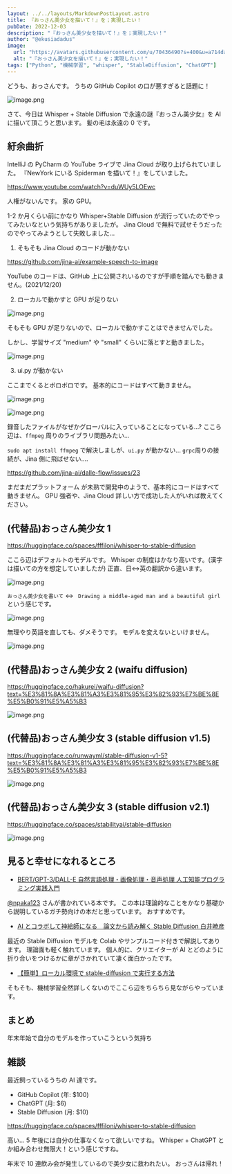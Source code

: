 ```yaml
---
layout: ../../layouts/MarkdownPostLayout.astro
title: 『おっさん美少女を描いて！』を；実現したい！
pubDate: 2022-12-03
description: "『おっさん美少女を描いて！』を；実現したい！"
author: "@ekusiadadus"
image:
  url: "https://avatars.githubusercontent.com/u/70436490?s=400&u=a714da7802c65046265c6848887eecddfc58b5c0&v=4"
  alt: "『おっさん美少女を描いて！』を；実現したい！"
tags: ["Python", "機械学習", "whisper", "StableDiffusion", "ChatGPT"]
---
```


どうも、おっさんです。
うちの GitHub Copilot の口が悪すぎると話題に！

![image.png](https://qiita-image-store.s3.ap-northeast-1.amazonaws.com/0/905557/1aa7b376-a5b8-c079-aabc-bbb2a285e439.png)

<!-- <img width="400" alt="うちの GitHub Copilot の口が悪すぎると話題に！" src="https://qiita-image-store.s3.ap-northeast-1.amazonaws.com/0/905557/1aa7b376-a5b8-c079-aabc-bbb2a285e439.png"> -->

さて、今日は Whisper + Stable Diffusion で永遠の謎『おっさん美少女』を AI に描いて頂こうと思います。
髪の毛は永遠の 0 です。

## 紆余曲折

IntelliJ の PyCharm の YouTube ライブで Jina Cloud が取り上げられていました。
『NewYork にいる Spiderman を描いて！』をしていました。

https://www.youtube.com/watch?v=duWUy5LOEwc

人権がないんです。
家の GPU。

1-2 か月くらい前にかなり Whisper+Stable Diffusion が流行っていたのでやってみたいなという気持ちがありましたが。
Jina Cloud で無料で試せそうだったのでやってみようとして失敗しました...

1. そもそも Jina Cloud のコードが動かない

https://github.com/jina-ai/example-speech-to-image

YouTube のコードは、GitHub 上に公開されいるのですが手順を踏んでも動きません。(2021/12/20)

2. ローカルで動かすと GPU が足りない

![image.png](https://qiita-image-store.s3.ap-northeast-1.amazonaws.com/0/905557/51950ef1-c8d0-7216-e063-9311438979c6.png)

<!-- <img width="400" alt="ローカルで動かすと GPU が足りない" src="https://qiita-image-store.s3.ap-northeast-1.amazonaws.com/0/905557/51950ef1-c8d0-7216-e063-9311438979c6.png"> -->

そもそも GPU が足りないので、ローカルで動かすことはできませんでした。

しかし、学習サイズ "medium" や "small" くらいに落とすと動きました。

![image.png](https://qiita-image-store.s3.ap-northeast-1.amazonaws.com/0/905557/dc648757-148f-3042-db61-a29a6a8e58fa.png)

<!-- <img width="400" alt="学習サイズ medium や small くらいに落とすと動きました。" src="https://qiita-image-store.s3.ap-northeast-1.amazonaws.com/0/905557/dc648757-148f-3042-db61-a29a6a8e58fa.png"> -->

3. ui.py が動かない

ここまでくるとボロボロです。
基本的にコードはすべて動きません。

![image.png](https://qiita-image-store.s3.ap-northeast-1.amazonaws.com/0/905557/8ad53202-9a73-3d05-4cc0-5f48e3a38bda.png)

<!-- <img width="400" alt="基本的にコードはすべて動きません。" src="https://qiita-image-store.s3.ap-northeast-1.amazonaws.com/0/905557/8ad53202-9a73-3d05-4cc0-5f48e3a38bda.png"> -->

![image.png](https://qiita-image-store.s3.ap-northeast-1.amazonaws.com/0/905557/5b83df5f-c3d3-9b04-183b-ba318f5c0654.png)

<!-- <img width="400" alt="ここまでくるとボロボロです。" src="https://qiita-image-store.s3.ap-northeast-1.amazonaws.com/0/905557/5b83df5f-c3d3-9b04-183b-ba318f5c0654.png"> -->

録音したファイルがなぜかグローバルに入っていることになっている...?
ここら辺は、`ffmpeg` 周りのライブラリ問題みたい...

`sudo apt install ffmpeg` で解決しましが、`ui.py` が動かない...
`grpc`周りの接続が、Jina 側に飛ばせない....

https://github.com/jina-ai/dalle-flow/issues/23

まだまだプラットフォーム が未熟で開発中のようで、基本的にコードはすべて動きません。
GPU 強者や、Jina Cloud 詳しい方で成功した人がいれば教えてください。

## (代替品)おっさん美少女 1

https://huggingface.co/spaces/fffiloni/whisper-to-stable-diffusion

ここら辺はデフォルトのモデルです。
Whisper の制度はかなり高いです。(漢字は描いての方を想定していましたが)
正直、日<->英の翻訳から違います。

![image.png](https://qiita-image-store.s3.ap-northeast-1.amazonaws.com/0/905557/e3f6476d-f81c-f756-dead-cffc7e046c89.png)

<!-- <img width="400" alt="(代替品)おっさん美少女 1" src="https://qiita-image-store.s3.ap-northeast-1.amazonaws.com/0/905557/e3f6476d-f81c-f756-dead-cffc7e046c89.png"> -->

`おっさん美少女を書いて` <-> ` Drawing a middle-aged man and a beautiful girl` という感じです。

![image.png](https://qiita-image-store.s3.ap-northeast-1.amazonaws.com/0/905557/facda939-e23c-36d0-f927-c64c8d1396e1.png)

<!-- <img width="400" alt="(代替品)おっさん美少女 1-1" src="https://qiita-image-store.s3.ap-northeast-1.amazonaws.com/0/905557/facda939-e23c-36d0-f927-c64c8d1396e1.png"> -->

無理やり英語を直しても、ダメそうです。
モデルを変えないといけません。

![image.png](https://qiita-image-store.s3.ap-northeast-1.amazonaws.com/0/905557/3b5fbadc-e610-ce50-ece9-93bdef41d2ce.png)

<!-- <img width="400" alt="(代替品)おっさん美少女 1-2" src="https://qiita-image-store.s3.ap-northeast-1.amazonaws.com/0/905557/3b5fbadc-e610-ce50-ece9-93bdef41d2ce.png"> -->

## (代替品)おっさん美少女 2 (waifu diffusion)

https://huggingface.co/hakurei/waifu-diffusion?text=%E3%81%8A%E3%81%A3%E3%81%95%E3%82%93%E7%BE%8E%E5%B0%91%E5%A5%B3

![image.png](https://qiita-image-store.s3.ap-northeast-1.amazonaws.com/0/905557/5a12df6e-d4a0-2f28-4acb-c1a716cce5b7.png)

<!-- <img width="400" alt="(代替品)おっさん美少女 2" src="https://qiita-image-store.s3.ap-northeast-1.amazonaws.com/0/905557/5a12df6e-d4a0-2f28-4acb-c1a716cce5b7.png"> -->

## (代替品)おっさん美少女 3 (stable diffusion v1.5)

https://huggingface.co/runwayml/stable-diffusion-v1-5?text=%E3%81%8A%E3%81%A3%E3%81%95%E3%82%93%E7%BE%8E%E5%B0%91%E5%A5%B3

![image.png](https://qiita-image-store.s3.ap-northeast-1.amazonaws.com/0/905557/670c04f2-18f6-439a-5717-749563362a8d.png)

<!-- <img width="400" alt="(代替品)おっさん美少女 3" src="https://qiita-image-store.s3.ap-northeast-1.amazonaws.com/0/905557/670c04f2-18f6-439a-5717-749563362a8d.png"> -->

## (代替品)おっさん美少女 3 (stable diffusion v2.1)

https://huggingface.co/spaces/stabilityai/stable-diffusion

![image.png](https://qiita-image-store.s3.ap-northeast-1.amazonaws.com/0/905557/cabe85c7-b594-327b-f8e1-05e8c87f186f.png)

<!-- <img width="400" alt="(代替品)おっさん美少女 3 (stable diffusion v2.1)" src="https://qiita-image-store.s3.ap-northeast-1.amazonaws.com/0/905557/cabe85c7-b594-327b-f8e1-05e8c87f186f.png"> -->

## 見ると幸せになれるところ

- [BERT/GPT-3/DALL-E 自然言語処理・画像処理・音声処理 人工知能プログラミング実践入門](https://www.amazon.co.jp/kindle-dbs/thankYouPage?_encoding=UTF8&asin=B09DPC4KG7&o=D01-7548446-5177052&a=DT%3AA2CTZ977SKFQZY&isExtendedMarketplace=0&homeMarketplaceId=A1VC38T7YXB528&paymentPlanId=amzn1.pplan.AQ.NA.AAABhSv4M3Q.6JcXb0Nqx-7LrQRWB5Mp5g&paymentContractId=amzn1.pc.puma.YW16bjEucHBsYW4uQVEuTkEuQUFBQmhTdjRNM1EuNkpjWGIwTnF4LTdMclFSV0I1TXA1Zw&redirectionBankName&subtype=STANDARD&eoi=A23ZP02F085DFQ&hasPromotion=false&displayedPrice=3762.0&pointsEarned=38)

[@npaka123](https://twitter.com/npaka123) さんが書かれている本です。
この本は理論的なことをかなり基礎から説明しているガチ勢向けの本だと思っています。
おすすめです。

- [AI とコラボして神絵師になる　論文から読み解く Stable Diffusion 白井暁彦](https://www.amazon.co.jp/AI%E3%81%A8%E3%82%B3%E3%83%A9%E3%83%9C%E3%81%97%E3%81%A6%E7%A5%9E%E7%B5%B5%E5%B8%AB%E3%81%AB%E3%81%AA%E3%82%8B-%E8%AB%96%E6%96%87%E3%81%8B%E3%82%89%E8%AA%AD%E3%81%BF%E8%A7%A3%E3%81%8FStable-Diffusion-%E6%8A%80%E8%A1%93%E3%81%AE%E6%B3%89%E3%82%B7%E3%83%AA%E3%83%BC%E3%82%BA%EF%BC%88NextPublishing%EF%BC%89-%E7%99%BD%E4%BA%95-%E6%9A%81%E5%BD%A6-ebook/dp/B0BJTVNYNR)

最近の Stable Diffusion モデルを Colab やサンプルコード付きで解説してあります。
理論面も軽く触れています。
個人的に、クリエイターが AI とどのように折り合いをつけるかに章がさかれていて凄く面白かったです。

- [【簡単】ローカル環境で stable-diffusion で実行する方法](https://self-development.info/%E3%80%90%E7%B0%A1%E5%8D%98%E3%80%91%E3%83%AD%E3%83%BC%E3%82%AB%E3%83%AB%E7%92%B0%E5%A2%83%E3%81%A7stable-diffusion%E3%81%A7%E5%AE%9F%E8%A1%8C%E3%81%99%E3%82%8B%E6%96%B9%E6%B3%95/)

そもそも、機械学習全然詳しくないのでここら辺をちらちら見ながらやっています。

## まとめ

年末年始で自分のモデルを作っていこうという気持ち

## 雑談

最近飼っているうちの AI 達です。

- GitHub Copilot (年: $100)
- ChatGPT (月: $6)
- Stable Diffusion (月: $10)

https://huggingface.co/spaces/fffiloni/whisper-to-stable-diffusion

高い...
5 年後には自分の仕事なくなって欲しいですね。
Whisper + ChatGPT とか組み合わせ無限大！という感じですね。

年末で 10 連飲み会が発生しているので美少女に救われたい。
おっさんは帰れ！
